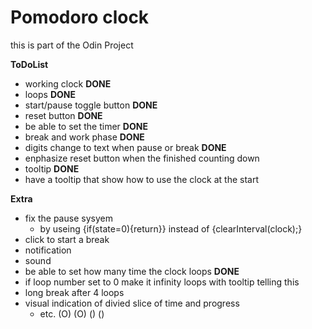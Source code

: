 # Pomodoro clock

this is part of the Odin Project

**ToDoList**
- working clock **DONE**
- loops **DONE**
- start/pause toggle button **DONE**
- reset button **DONE**
- be able to set the timer **DONE**
- break and work phase **DONE**
- digits change to text when pause or break **DONE**
- enphasize reset button when the finished counting down
- tooltip **DONE**
- have a tooltip that show how to use the clock at the start

**Extra**
- fix the pause sysyem 
  - by useing {if(state=0){return}} instead of {clearInterval(clock);}
- click to start a break
- notification
- sound
- be able to set how many time the clock loops **DONE**
- if loop number set to 0 make it infinity loops with tooltip telling this
- long break after 4 loops
- visual indication of divied slice of time and progress
  - etc. (O) (O) () ()